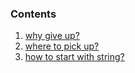 ### Contents
1. [why give up?]
2. [where to pick up?]
3. [how to start with string?]

[why give up?]: https://github.com/IWantToClearMyHead/fromsurrendertobeginner/blob/main/C/1.whygiveup?%3F.md
[where to pick up?]: https://github.com/IWantToClearMyHead/fromsurrendertobeginner/blob/main/C/2.wheretopickup?%3F.md
[how to start with string?]: https://github.com/IWantToClearMyHead/fromsurrendertobeginner/blob/main/C/3.howtostartwithstring%3F.md
